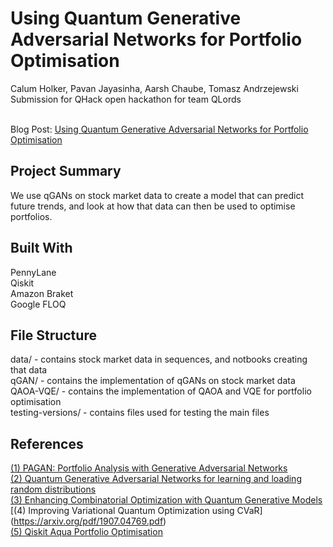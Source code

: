 # Using Quantum Generative Adversarial Networks for Portfolio Optimisation
Calum Holker, Pavan Jayasinha, Aarsh Chaube, Tomasz Andrzejewski <br>
Submission for QHack open hackathon for team QLords <br><br>

Blog Post: [Using Quantum Generative Adversarial Networks for Portfolio Optimisation](https://calumholker.medium.com/using-quantum-generative-adversarial-networks-for-portfolio-analysis-f8c56ac68fd2)

## Project Summary
We use qGANs on stock market data to create a model that can predict future trends, and look at how that data can then be used to optimise portfolios.

## Built With
PennyLane <br>
Qiskit <br>
Amazon Braket <br>
Google FLOQ <br>

## File Structure
data/ - contains stock market data in sequences, and notbooks creating that data <br>
qGAN/ - contains the implementation of qGANs on stock market data <br>
QAOA-VQE/ - contains the implementation of QAOA and VQE for portfolio optimisation <br>
testing-versions/ - contains files used for testing the main files

## References
[(1) PAGAN: Portfolio Analysis with Generative Adversarial Networks](https://arxiv.org/pdf/1909.10578.pdf) <br>
[(2) Quantum Generative Adversarial Networks for learning and loading random distributions](https://www.nature.com/articles/s41534-019-0223-2.pdf) <br>
[(3) Enhancing Combinatorial Optimization with Quantum Generative Models](https://www.zapatacomputing.com/wp-content/uploads/2020/12/2101.06250.pdf) <br>
[(4) Improving Variational Quantum Optimization using CVaR] (https://arxiv.org/pdf/1907.04769.pdf) <br>
[(5) Qiskit Aqua Portfolio Optimisation](https://qiskit.org/documentation/tutorials/finance/01_portfolio_optimization.html) <br>
